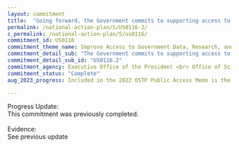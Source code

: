 ```yaml
---
layout: commitment
title:  "Going forward, the Government commits to supporting access to Federally-funded science and data through several mechanisms, including through the National Science and Technology Council’s Subcommittee on Open Science;"
permalink: /national-action-plan/5/US0116-2/
c_permalink: /national-action-plan/5/us0116/
commitment_id: US0116
commitment_theme_name: Improve Access to Government Data, Research, and Information
commitment_detail_sub: "The Government commits to supporting access to Federally-funded science and data… by permitting researchers to include publication and data sharing costs in their research budget proposals to Federal grant programs;"
commitment_detail_sub_id: "US0116.2"
commitment_agency: Executive Office of the President <br> Office of Science and Technology Policy
commitment_status: "Complete"
aug_2023_progress: Included in the 2022 OSTP Public Access Memo is the guidance that, 'In consultation with OMB, federal agencies should allow researchers to include reasonable publication costs and costs associated with submission, curation, management of data, and special handling instructions as allowable expenses in all research budgets.' <br> Agencies are now working on their public access policies that allow for these reasonable costs. These policies are expected to be publicly posted by December 31, 2024 and will go into effect by December 31, 2025. To date, the National Institute of Health released updated guidance for including these costs and evidence of that guidance can be found here <a href="https://sharing.nih.gov/data-management-and-sharing-policy/planning-and-budgeting-for-data-management-and-sharing/budgeting-for-data-management-sharing#after"></a>

---
```

Progress Update:<br>
This commitment was previously completed.
<br>
<br>
Evidence:<br>
See previous update

